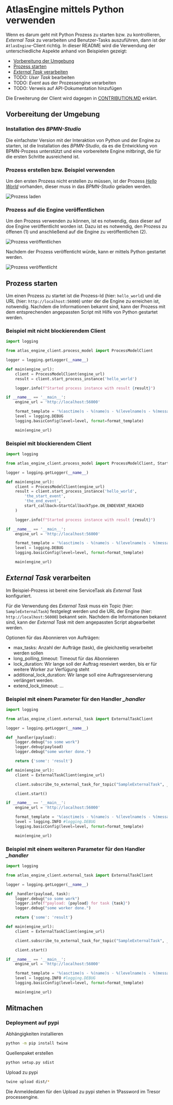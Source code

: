 # AtlasEngine mittels Python verwenden

Wenn es darum geht mit Python Prozess zu starten bzw. zu kontrollieren, *External Task* zu verarbeiten 
und Benutzer-Tasks auszuführen, dann ist der `AtlasEngine`-Client richtig. In dieser README 
wird die Verwendung der unterschiedliche Aspekte anhand von Beispielen gezeigt:

- [Vorbereitung der Umgebung](#vorbereitung-der-umgebung)
- [Prozess starten](#prozesss-starten)
- [*External Task* verarbeiten](#external-task-verarbeiten)
- TODO: *User Task* bearbeiten
- TODO: *Event* aus der Prozessengine verarbeiten
- TODO: Verweis auf API-Dokumentation hinzufügen

Die Erweiterung der Client wird dagegen in [CONTRIBUTION.MD](CONTRIBUTION.MD) erklärt.

## Vorbereitung der Umgebung

### Installation des *BPMN-Studio*

Die einfachster Version mit der Interaktion von Python und der Engine zu starten,
ist die Installation des *BPMN-Studio*, da es die Entwicklung von BPMN-Prozess unterstützt
und eine vorbereitete Engine mitbringt, die für die ersten Schritte ausreichend ist.

### Prozess erstellen bzw. Beispiel verwenden

Um den ersten Prozess nicht erstellen zu müssen, ist der Prozess *[Hello World](samples/bpmn_models/hello_world.bpmn)* 
vorhanden, dieser muss in das *BPMN-Studio* geladen werden.

![Prozess laden](docs/open_process.png)

### Prozess auf die Engine veröffentlichen

Um den Prozess verwenden zu können, ist es notwendig, dass
dieser auf doe Engine veröffentlicht worden ist. Dazu ist es notwendig, den Prozess zu öffenen (1) und anschließend auf die Engine zu veröffentlichen (2).

![Prozess veröffentlichen](docs/deploy_process.png)

Nachdem der Prozess veröffenticht würde, kann er mittels Python gestartet werden.

![Prozess veröffentlicht](docs/deployed_process.png)

## Prozess starten

Um einen Prozess zu startet ist die Prozess-Id (hier: `hello_world`) und die URL (hier: `http://localhost:56000`) unter der die Engine zu erreichen ist, notwendig. Nachdem die Informationen bekannt sind, kann der Prozess mit dem entsprechenden angepassten Script mit Hilfe von Python gestartet werden.

### Beispiel mit nicht blockierendem Client

```python
import logging

from atlas_engine_client.process_model import ProcessModelClient

logger = logging.getLogger(__name__)

def main(engine_url):
    client = ProcessModelClient(engine_url)
    result = client.start_process_instance('hello_world')

    logger.info(f"Started process instance with result {result}")

if __name__ == '__main__':
    engine_url = 'http://localhost:56000'

    format_template = '%(asctime)s - %(name)s - %(levelname)s - %(message)s'
    level = logging.DEBUG
    logging.basicConfig(level=level, format=format_template)

    main(engine_url)
```

### Beispiel mit blockierendem Client

```python
import logging

from atlas_engine_client.process_model import ProcessModelClient, StartCallbackType

logger = logging.getLogger(__name__)

def main(engine_url):
    client = ProcessModelClient(engine_url)
    result = client.start_process_instance('hello_world', 
        'the_start_event',
        'the_end_event', 
        start_callback=StartCallbackType.ON_ENDEVENT_REACHED
    )

    logger.info(f"Started process instance with result {result}")

if __name__ == '__main__':
    engine_url = 'http://localhost:56000'

    format_template = '%(asctime)s - %(name)s - %(levelname)s - %(message)s'
    level = logging.DEBUG
    logging.basicConfig(level=level, format=format_template)

    main(engine_url)
```

## *External Task* verarbeiten

Im Beispiel-Prozess ist bereit eine ServiceTask als *External Task* konfiguriert. 

Für die Verwendung des *External Task* muss ein Topic (hier: `SampleExternalTask`) festgelegt werden und die URL der Engine (hier: `http://localhost:56000`) bekannt sein.
Nachdem die Informationen bekannt sind, kann der *External Task* mit dem angepassten Script abgearbeitet werden.

Optionen für das Abonnieren von Aufträgen:
- max_tasks: Anzahl der Aufträge (task), die gleichzeitig verarbeitet werden sollen
- long_polling_timeout: Timeout für das Abonnieren
- lock_duration: Wir lange soll der Auftrag reseviert werden, bis er für weitere Worker zur Verfügung steht
- additional_lock_duration: Wir lange soll eine Auftragsreservierung verlängert werden.
- extend_lock_timeout: ...

### Beispiel mit einem Parameter für den Handler *_handler*

```python
import logging

from atlas_engine_client.external_task import ExternalTaskClient

logger = logging.getLogger(__name__)

def _handler(payload):
    logger.debug("so some work")
    logger.debug(payload)
    logger.debug("some worker done.")

    return {'some': 'result'}

def main(engine_url):
    client = ExternalTaskClient(engine_url)

    client.subscribe_to_external_task_for_topic("SampleExternalTask", _handler, max_tasks=5)

    client.start()

if __name__ == '__main__':
    engine_url = 'http://localhost:56000'

    format_template = '%(asctime)s - %(name)s - %(levelname)s - %(message)s'
    level = logging.INFO #logging.DEBUG
    logging.basicConfig(level=level, format=format_template)

    main(engine_url)
```

### Beispiel mit einem weiteren Parameter für den Handler *_handler*

```python
import logging

from atlas_engine_client.external_task import ExternalTaskClient

logger = logging.getLogger(__name__)

def _handler(payload, task):
    logger.debug("so some work")
    logger.info(f"payload: {payload} for task {task}")
    logger.debug("some worker done.")

    return {'some': 'result'}

def main(engine_url):
    client = ExternalTaskClient(engine_url)

    client.subscribe_to_external_task_for_topic("SampleExternalTask", _handler)

    client.start()

if __name__ == '__main__':
    engine_url = 'http://localhost:56000'

    format_template = '%(asctime)s - %(name)s - %(levelname)s - %(message)s'
    level = logging.INFO #logging.DEBUG
    logging.basicConfig(level=level, format=format_template)

    main(engine_url)
```

## Mitmachen

### Deployment auf pypi

Abhängigkeiten installieren
```sh
python -m pip install twine
```

Quellenpaket erstellen
```sh
python setup.py sdist
````

Upload zu pypi
```sh
twine upload dist/*
````

Die Anmeldedaten für den Upload zu pypi stehen in 1Password im Tresor processengine.

